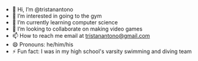 - 👋 Hi, I’m @tristanantono
- 👀 I’m interested in going to the gym
- 🌱 I’m currently learning computer science
- 💞️ I’m looking to collaborate on making video games
- 📫 How to reach me email at tristanantono@gmail.com
- 😄 Pronouns: he/him/his
- ⚡ Fun fact: I was in my high school's varsity swimming and diving team

<!---
tristanantono/tristanantono is a ✨ special ✨ repository because its `README.md` (this file) appears on your GitHub profile.
You can click the Preview link to take a look at your changes.
--->
